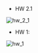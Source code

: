   - HW 2.1

![hw_2_1](https://github.com/DaniilSob2004/FirstProject_Angular/assets/106149184/2ea67824-1f2e-4ada-ab1a-d476af8aea8e)


  - HW 1:

![hw_1](https://github.com/DaniilSob2004/FirstProject_Angular/assets/106149184/61835eb0-4210-457e-baf9-6bc6fee55182)

